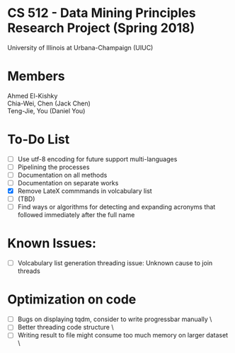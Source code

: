 # CS 512 - Data Mining Principles Research Project (Spring 2018)  
University of Illinois at Urbana-Champaign (UIUC)  

# Members  
Ahmed El-Kishky  
Chia-Wei, Chen (Jack Chen)  
Teng-Jie, You (Daniel You)  

# To-Do List
- [ ] Use utf-8 encoding for future support multi-languages
- [ ] Pipelining the processes 
- [ ] Documentation on all methods
- [ ] Documentation on separate works 
- [X] Remove LateX commmands in volcabulary list
- [ ] (TBD)
- [ ] Find ways or algorithms for detecting and expanding acronyms that followed immediately after the full name

# Known Issues:
- [ ] Volcabulary list generation threading issue: Unknown cause to join threads

# Optimization on code
- [ ] Bugs on displaying tqdm, consider to write progressbar manually \\
- [ ] Better threading code structure \\
- [ ] Writing result to file might consume too much memory on larger dataset \\
